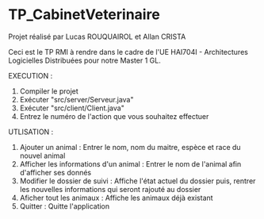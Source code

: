 # TP_CabinetVeterinaire

Projet réalisé par Lucas ROUQUAIROL et Allan CRISTA

Ceci est le TP RMI à rendre dans le cadre de l'UE HAI704I - Architectures Logicielles Distribuées pour notre Master 1 GL.

EXECUTION :
1. Compiler le projet
2. Exécuter "src/server/Serveur.java"
3. Exécuter "src/client/Client.java"
4. Entrez le numéro de l'action que vous souhaitez effectuer

UTLISATION :
1. Ajouter un animal : Entrer le nom, nom du maitre, espèce et race du nouvel animal
2. Afficher les informations d'un animal : Entrer le nom de l'animal afin d'afficher ses donnés
3. Modifier le dossier de suivi : Affiche l'état actuel du dossier puis, rentrer les nouvelles informations qui seront rajouté au dossier
4. Aficher tout les animaux : Affiche les animaux déjà existant
5. Quitter : Quitte l'application
